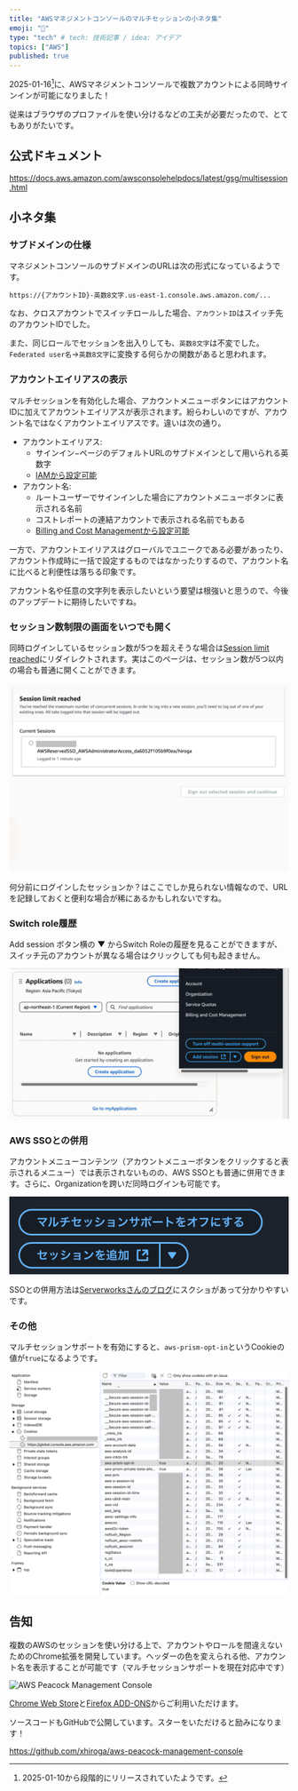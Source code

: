 ```yaml
---
title: "AWSマネジメントコンソールのマルチセッションの小ネタ集"
emoji: "🔖"
type: "tech" # tech: 技術記事 / idea: アイデア
topics: ["AWS"]
published: true
---
```


2025-01-16[^release-day]に、AWSマネジメントコンソールで複数アカウントによる同時サインインが可能になりました！
[^release-day]: 2025-01-10から段階的にリリースされていたようです。

従来はブラウザのプロファイルを使い分けるなどの工夫が必要だったので、とてもありがたいです。

## 公式ドキュメント

https://docs.aws.amazon.com/awsconsolehelpdocs/latest/gsg/multisession.html

## 小ネタ集

### サブドメインの仕様

マネジメントコンソールのサブドメインのURLは次の形式になっているようです。

`https://{アカウントID}-英数8文字.us-east-1.console.aws.amazon.com/...`

なお、クロスアカウントでスイッチロールした場合、`アカウントID`はスイッチ先のアカウントIDでした。

また、同じロールでセッションを出入りしても、`英数8文字`は不変でした。`Federated user名`→`英数8文字`に変換する何らかの関数があると思われます。

### アカウントエイリアスの表示

マルチセッションを有効化した場合、アカウントメニューボタンにはアカウントIDに加えてアカウントエイリアスが表示されます。紛らわしいのですが、アカウント名ではなくアカウントエイリアスです。違いは次の通り。

- アカウントエイリアス:
  - サインイン−ページのデフォルトURLのサブドメインとして用いられる英数字
  - [IAMから設定可能](https://docs.aws.amazon.com/ja_jp/IAM/latest/UserGuide/console-account-alias.html)
- アカウント名:
  - ルートユーザーでサインインした場合にアカウントメニューボタンに表示される名前
  - コストレポートの連結アカウントで表示される名前でもある
  - [Billing and Cost Managementから設定可能](https://repost.aws/ja/knowledge-center/change-organizations-name)

一方で、アカウントエイリアスはグローバルでユニークである必要があったり、アカウント作成時に一括で設定するものではなかったりするので、アカウント名に比べると利便性は落ちる印象です。

アカウント名や任意の文字列を表示したいという要望は根強いと思うので、今後のアップデートに期待したいですね。

### セッション数制限の画面をいつでも開く

同時ログインしているセッション数が5つを超えそうな場合は[Session limit reached](https://signin.aws.amazon.com/sessions/limit)にリダイレクトされます。実はこのページは、セッション数が5つ以内の場合も普通に開くことができます。

![Session limit (not) reached](/images/aws-multi-session-fig3.png)

何分前にログインしたセッションか？はここでしか見られない情報なので、URLを記録しておくと便利な場合が稀にあるかもしれないですね。

### Switch role履歴

Add session ボタン横の ▼ からSwitch Roleの履歴を見ることができますが、スイッチ元のアカウントが異なる場合はクリックしても何も起きません。

![Switch role history](/images/aws-multi-session-fig4.gif)

### AWS SSOとの併用

アカウントメニューコンテンツ（アカウントメニューボタンをクリックすると表示されるメニュー）では表示されないものの、AWS SSOとも普通に併用できます。さらに、Organizationを跨いだ同時ログインも可能です。

![AWS Multi Session Buttons](/images/aws-multi-session-fig1.png)

SSOとの併用方法は[Serverworksさんのブログ](https://blog.serverworks.co.jp/sign-in-for-multiple-AWS-accounts)にスクショがあって分かりやすいです。

### その他

マルチセッションサポートを有効にすると、`aws-prism-opt-in`というCookieの値が`true`になるようです。

![Cookie](/images/aws-multi-session-fig2.png)

## 告知

複数のAWSのセッションを使い分ける上で、アカウントやロールを間違えないためのChrome拡張を開発しています。ヘッダーの色を変えられる他、アカウント名を表示することが可能です（マルチセッションサポートを現在対応中です）

![AWS Peacock Management Console](https://github.com/xhiroga/aws-peacock-management-console/blob/43709a5b0f1acb8354721a8acb9d3e224387dd8e/images/aws-peacock-mc.png?raw=true)

[Chrome Web Store](https://chromewebstore.google.com/detail/aws-peacock-management-co/bknjjajglapfhbdcfgmhgkgfomkkaidj?utm_source=zenn-dev_aws-multi-session)と[Firefox ADD-ONS](https://addons.mozilla.org/ja/firefox/addon/aws-peacock-management-console/)からご利用いただけます。

ソースコードもGitHubで公開しています。スターをいただけると励みになります！

https://github.com/xhiroga/aws-peacock-management-console

